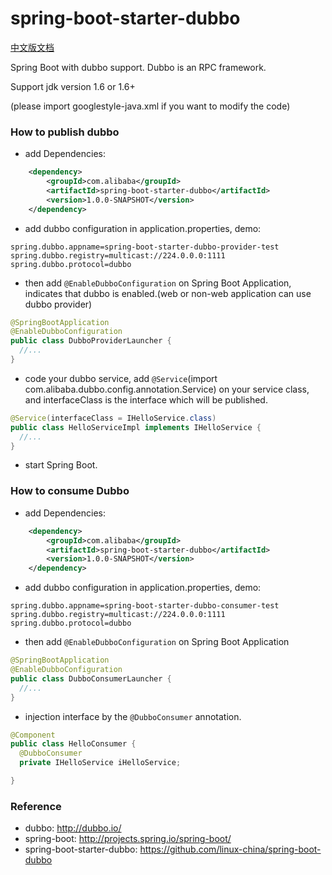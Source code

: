 spring-boot-starter-dubbo
===================================

[中文版文档](https://github.com/chestnutzz/spring-boot-starter-dubbo/blob/master/README.md)

Spring Boot with dubbo support. Dubbo is an RPC framework.

Support jdk version 1.6 or 1.6+

(please import googlestyle-java.xml if you want to modify the code)

### How to publish dubbo

* add Dependencies:

```xml
    <dependency>
        <groupId>com.alibaba</groupId>
        <artifactId>spring-boot-starter-dubbo</artifactId>
        <version>1.0.0-SNAPSHOT</version>
    </dependency>
```
* add dubbo configuration in application.properties, demo:

```properties
spring.dubbo.appname=spring-boot-starter-dubbo-provider-test
spring.dubbo.registry=multicast://224.0.0.0:1111
spring.dubbo.protocol=dubbo
```

* then add `@EnableDubboConfiguration` on Spring Boot Application, indicates that dubbo is enabled.(web or non-web application can use dubbo provider)

```java
@SpringBootApplication
@EnableDubboConfiguration
public class DubboProviderLauncher {
  //...
}
```

* code your dubbo service, add `@Service`(import com.alibaba.dubbo.config.annotation.Service) on your service class, and interfaceClass is the interface which will be published.

```java
@Service(interfaceClass = IHelloService.class)
public class HelloServiceImpl implements IHelloService {
  //...
}
```

* start Spring Boot.


### How to consume Dubbo

* add Dependencies:

```xml
    <dependency>
        <groupId>com.alibaba</groupId>
        <artifactId>spring-boot-starter-dubbo</artifactId>
        <version>1.0.0-SNAPSHOT</version>
    </dependency>
```

* add dubbo configuration in application.properties, demo:

```properties
spring.dubbo.appname=spring-boot-starter-dubbo-consumer-test
spring.dubbo.registry=multicast://224.0.0.0:1111
spring.dubbo.protocol=dubbo
```

* then add `@EnableDubboConfiguration` on Spring Boot Application

```java
@SpringBootApplication
@EnableDubboConfiguration
public class DubboConsumerLauncher {
  //...
}
```

* injection interface by the `@DubboConsumer` annotation.

```java
@Component
public class HelloConsumer {
  @DubboConsumer
  private IHelloService iHelloService;

}
```

### Reference

* dubbo: http://dubbo.io/
* spring-boot: http://projects.spring.io/spring-boot/
* spring-boot-starter-dubbo: https://github.com/linux-china/spring-boot-dubbo
